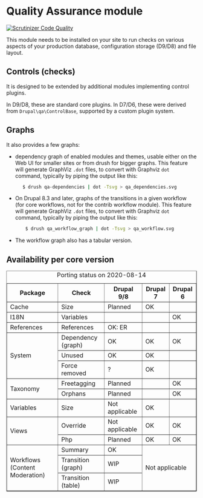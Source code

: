 Quality Assurance module
========================

[![Scrutinizer Code Quality](https://scrutinizer-ci.com/g/OSInet/qa/badges/quality-score.png?b=8.x-1.x)](https://scrutinizer-ci.com/g/OSInet/qa/?branch=8.x-1.x)

This module needs to be installed on your site to run checks on various aspects
of your production database, configuration storage (D9/D8) and file layout.

## Controls (checks)

It is designed to be extended by additional modules implementing control plugins.

In D9/D8, these are standard core plugins. In D7/D6, these were derived from
`Drupal\qa\ControlBase`, supported by a custom plugin system.


## Graphs

It also provides a few graphs:

* dependency graph of enabled modules and themes, usable either
on the Web UI for smaller sites or from drush for bigger graphs. This feature
will generate GraphViz `.dot` files, to convert with Graphviz `dot` command,
typically by piping the output like this:

```bash
      $ drush qa-dependencies | dot -Tsvg > qa_dependencies.svg
```

* On Drupal 8.3 and later, graphs of the transitions in a given workflow (for
  core workflows, not for the contrib workflow module). This feature will
  generate GraphViz `.dot` files, to convert with Graphviz `dot` command,
  typically by piping the output like this:

```bash
       $ drush qa_workflow_graph | dot -Tsvg > qa_workflow.svg
```
* The workflow graph also has a tabular version.

## Availability per core version
<table border="1">
  <caption>Porting status on 2020-08-14</caption>
  <tr>
    <th>Package</th>
    <th>Check</th>
    <th>Drupal 9/8</th>
    <th>Drupal 7</th>
    <th>Drupal 6</th>
    </tr>
  <tr>
    <td>Cache</td>
    <td>Size</td>
    <td>Planned</td>
    <td>OK</td>
    <td></td>
    </tr>
  <tr>
    <td>I18N</td>
    <td>Variables</td>
    <td></td>
    <td></td>
    <td>OK</td>
    </tr>
  <tr>
    <td>References</td>
    <td>References</td>
    <td>OK: ER</td>
    <td></td>
    <td></td>
    </tr>
  <tr>
    <td rowspan="3">System</td>
    <td>Dependency (graph)</td>
    <td>OK</td>
    <td>OK</td>
    <td>OK</td>
    </tr>
  <tr>
    <td>Unused</td>
    <td>OK</td>
    <td>OK</td>
    <td></td>
    </tr>
  <tr>
    <td>Force removed</td>
    <td>?</td>
    <td>OK</td>
    <td></td>
    </tr>
  <tr>
    <td rowspan="2">Taxonomy</td>
    <td>Freetagging</td>
    <td>Planned</td>
    <td></td>
    <td>OK</td>
    </tr>
  <tr>
    <td>Orphans</td>
    <td>Planned</td>
    <td></td>
    <td>OK</td>
    </tr>
  <tr>
    <td>Variables</td>
    <td>Size</td>
    <td>Not applicable</td>
    <td>OK</td>
    <td></td>
    </tr>
  <tr>
    <td rowspan="2">Views</td>
    <td>Override</td>
    <td>Not applicable</td>
    <td>OK</td>
    <td>OK</td>
    </tr>
  <tr>
    <td>Php</td>
    <td>Planned</td>
    <td>OK</td>
    <td>OK</td>
    </tr>
  <tr>
    <td rowspan="4">Workflows (Content Moderation)</td>
    <td>Summary</td>
    <td>OK</td>
    <td colspan="2" rowspan="3">Not applicable</td>
    </tr>
  <tr>
    <td>Transition (graph)</td>
    <td>WIP</td>
    </tr>
  <tr>
    <td>Transition (table)</td>
    <td>WIP</td>
    </tr>
  </table>

